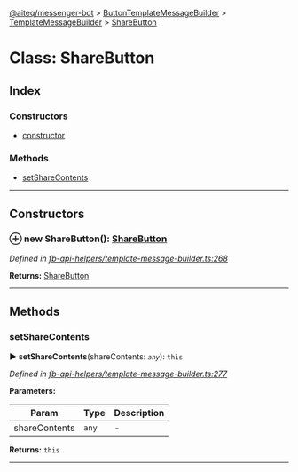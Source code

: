 [@aiteq/messenger-bot](../README.md) > [ButtonTemplateMessageBuilder](../classes/buttontemplatemessagebuilder.md) > [TemplateMessageBuilder](../modules/buttontemplatemessagebuilder.templatemessagebuilder.md) > [ShareButton](../classes/buttontemplatemessagebuilder.templatemessagebuilder.sharebutton.md)



# Class: ShareButton

## Index

### Constructors

* [constructor](buttontemplatemessagebuilder.templatemessagebuilder.sharebutton.md#constructor)


### Methods

* [setShareContents](buttontemplatemessagebuilder.templatemessagebuilder.sharebutton.md#setsharecontents)



---
## Constructors
<a id="constructor"></a>


### ⊕ **new ShareButton**(): [ShareButton](buttontemplatemessagebuilder.templatemessagebuilder.sharebutton.md)



*Defined in [fb-api-helpers/template-message-builder.ts:268](https://github.com/aiteq/messenger-bot/blob/a540dbb/src/fb-api-helpers/template-message-builder.ts#L268)*





**Returns:** [ShareButton](buttontemplatemessagebuilder.templatemessagebuilder.sharebutton.md)

---


## Methods
<a id="setsharecontents"></a>

###  setShareContents

► **setShareContents**(shareContents: *`any`*): `this`




*Defined in [fb-api-helpers/template-message-builder.ts:277](https://github.com/aiteq/messenger-bot/blob/a540dbb/src/fb-api-helpers/template-message-builder.ts#L277)*



**Parameters:**

| Param | Type | Description |
| ------ | ------ | ------ |
| shareContents | `any`   |  - |





**Returns:** `this`





___


